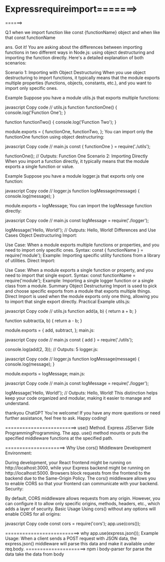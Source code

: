# Expressrequireimport=======>

======>

Q.1 when we import function like const {functionName} object and when like that const functionName

ans. Got it! You are asking about the differences between importing functions in two different ways in Node.js: using object destructuring and importing the function directly. Here's a detailed explanation of both scenarios:

Scenario 1: Importing with Object Destructuring
When you use object destructuring to import functions, it typically means that the module exports multiple properties (functions, objects, constants, etc.), and you want to import only specific ones.

Example
Suppose you have a module utils.js that exports multiple functions:

javascript
Copy code
// utils.js
function functionOne() {
  console.log('Function One');
}

function functionTwo() {
  console.log('Function Two');
}

module.exports = {
  functionOne,
  functionTwo,
};
You can import only the functionOne function using object destructuring:

javascript
Copy code
// main.js
const { functionOne } = require('./utils');

functionOne(); // Outputs: Function One
Scenario 2: Importing Directly
When you import a function directly, it typically means that the module exports a single function or value.

Example
Suppose you have a module logger.js that exports only one function:

javascript
Copy code
// logger.js
function logMessage(message) {
  console.log(message);
}

module.exports = logMessage;
You can import the logMessage function directly:

javascript
Copy code
// main.js
const logMessage = require('./logger');

logMessage('Hello, World!'); // Outputs: Hello, World!
Differences and Use Cases
Object Destructuring Import:

Use Case: When a module exports multiple functions or properties, and you need to import only specific ones.
Syntax: const { functionName } = require('module');
Example: Importing specific utility functions from a library of utilities.
Direct Import:

Use Case: When a module exports a single function or property, and you need to import that single export.
Syntax: const functionName = require('module');
Example: Importing a single logger function or a single class from a module.
Summary
Object Destructuring Import is used to pick and choose specific exports from a module that exports multiple things.
Direct Import is used when the module exports only one thing, allowing you to import that single export directly.
Practical Example
utils.js:

javascript
Copy code
// utils.js
function add(a, b) {
  return a + b;
}

function subtract(a, b) {
  return a - b;
}

module.exports = {
  add,
  subtract,
};
main.js:

javascript
Copy code
// main.js
const { add } = require('./utils');

console.log(add(2, 3)); // Outputs: 5
logger.js:

javascript
Copy code
// logger.js
function logMessage(message) {
  console.log(message);
}

module.exports = logMessage;
main.js:

javascript
Copy code
// main.js
const logMessage = require('./logger');

logMessage('Hello, World!'); // Outputs: Hello, World!
This distinction helps keep your code organized and modular, making it easier to manage and understand.

thankyou
ChatGPT
You're welcome! If you have any more questions or need further assistance, feel free to ask. Happy coding!



=========================>
use() Method. Express JSServer Side ProgrammingProgramming. The app. use() method mounts or puts the specified middleware functions at the specified path. 


=====================>
Why Use cors() Middleware
Development Environment:

During development, your React frontend might be running on http://localhost:3000, while your Express backend might be running on http://localhost:5000. Browsers block requests from the frontend to the backend due to the Same-Origin Policy.
The cors() middleware allows you to enable CORS so that your frontend can communicate with your backend.
Security:

By default, CORS middleware allows requests from any origin. However, you can configure it to allow only specific origins, methods, headers, etc., which adds a layer of security.
Basic Usage
Using cors() without any options will enable CORS for all origins:

javascript
Copy code
const cors = require('cors');
app.use(cors());

==========================>
why app.use(express.json());
Example Usage:
When a client sends a POST request with JSON data, the express.json() middleware will parse this data and make it available under req.body.
=====================>
npm i body-parser for parse the data take the data from body


